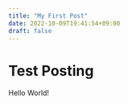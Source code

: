 ```yaml
---
title: "My First Post"
date: 2022-10-09T19:41:54+09:00
draft: false
---
```


# Test Posting

Hello World!